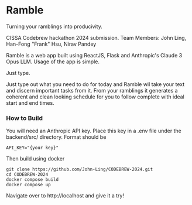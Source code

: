 # Ramble
Turning your ramblings into producivity.

CISSA Codebrew hackathon 2024 submission.
Team Members: John Ling, Han-Fong "Frank" Hsu, Nirav Pandey 

Ramble is a web app built using ReactJS, Flask and Anthropic's Claude 3 Opus LLM. Usage of the app is simple. 

Just type.

Just type out what you need to do for today and Ramble wil take your text and discern important tasks from it.
From your ramblings it generates a coherent and clean looking schedule for you to follow complete with ideal start and end times.

### How to Build

You will need an Anthropic API key. 
Place this key in a .env file under the backend/src/ directory.
Format should be 
```
API_KEY="{your key}"
```
Then build using docker

```
git clone https://github.com/John-Ling/CODEBREW-2024.git
cd CODEBREW-2024
docker compose build
docker compose up
```

Navigate over to http://localhost and give it a try!
